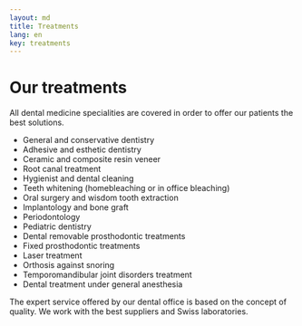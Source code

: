 ```yaml
---
layout: md
title: Treatments
lang: en
key: treatments
---
```


# Our treatments

All dental medicine specialities are covered in order to offer our patients the best solutions.

 * General and conservative dentistry
 * Adhesive and esthetic dentistry
 * Ceramic and composite resin veneer
 * Root canal treatment
 * Hygienist and dental cleaning
 * Teeth whitening (homebleaching or in office bleaching)
 * Oral surgery and wisdom tooth extraction
 * Implantology and bone graft
 * Periodontology
 * Pediatric dentistry
 * Dental removable prosthodontic treatments
 * Fixed prosthodontic treatments
 * Laser treatment
 * Orthosis against snoring
 * Temporomandibular joint disorders treatment
 * Dental treatment under general anesthesia

The expert service offered by our dental office is based on the concept of quality. We work with the best suppliers and Swiss laboratories.
